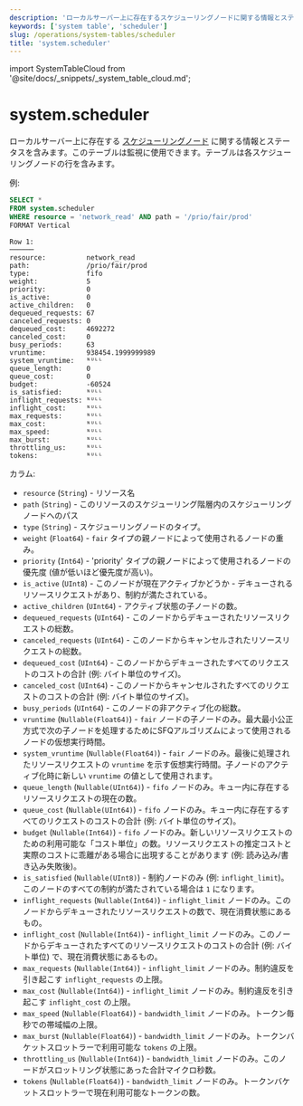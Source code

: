 ```yaml
---
description: 'ローカルサーバー上に存在するスケジューリングノードに関する情報とステータスを含むシステムテーブル。'
keywords: ['system table', 'scheduler']
slug: /operations/system-tables/scheduler
title: 'system.scheduler'
---
```


import SystemTableCloud from '@site/docs/_snippets/_system_table_cloud.md';


# system.scheduler

<SystemTableCloud/>

ローカルサーバー上に存在する [スケジューリングノード](/operations/workload-scheduling.md/#hierarchy) に関する情報とステータスを含みます。このテーブルは監視に使用できます。テーブルは各スケジューリングノードの行を含みます。

例:

```sql
SELECT *
FROM system.scheduler
WHERE resource = 'network_read' AND path = '/prio/fair/prod'
FORMAT Vertical
```

```text
Row 1:
──────
resource:          network_read
path:              /prio/fair/prod
type:              fifo
weight:            5
priority:          0
is_active:         0
active_children:   0
dequeued_requests: 67
canceled_requests: 0
dequeued_cost:     4692272
canceled_cost:     0
busy_periods:      63
vruntime:          938454.1999999989
system_vruntime:   ᴺᵁᴸᴸ
queue_length:      0
queue_cost:        0
budget:            -60524
is_satisfied:      ᴺᵁᴸᴸ
inflight_requests: ᴺᵁᴸᴸ
inflight_cost:     ᴺᵁᴸᴸ
max_requests:      ᴺᵁᴸᴸ
max_cost:          ᴺᵁᴸᴸ
max_speed:         ᴺᵁᴸᴸ
max_burst:         ᴺᵁᴸᴸ
throttling_us:     ᴺᵁᴸᴸ
tokens:            ᴺᵁᴸᴸ
```

カラム:

- `resource` (`String`) - リソース名
- `path` (`String`) - このリソースのスケジューリング階層内のスケジューリングノードへのパス
- `type` (`String`) - スケジューリングノードのタイプ。
- `weight` (`Float64`) - `fair` タイプの親ノードによって使用されるノードの重み。
- `priority` (`Int64`) - 'priority' タイプの親ノードによって使用されるノードの優先度 (値が低いほど優先度が高い)。
- `is_active` (`UInt8`) - このノードが現在アクティブかどうか - デキューされるリソースリクエストがあり、制約が満たされている。
- `active_children` (`UInt64`) - アクティブ状態の子ノードの数。
- `dequeued_requests` (`UInt64`) - このノードからデキューされたリソースリクエストの総数。
- `canceled_requests` (`UInt64`) - このノードからキャンセルされたリソースリクエストの総数。
- `dequeued_cost` (`UInt64`) - このノードからデキューされたすべてのリクエストのコストの合計 (例: バイト単位のサイズ)。
- `canceled_cost` (`UInt64`) - このノードからキャンセルされたすべてのリクエストのコストの合計 (例: バイト単位のサイズ)。
- `busy_periods` (`UInt64`) - このノードの非アクティブ化の総数。
- `vruntime` (`Nullable(Float64)`) - `fair` ノードの子ノードのみ。最大最小公正方式で次の子ノードを処理するためにSFQアルゴリズムによって使用されるノードの仮想実行時間。
- `system_vruntime` (`Nullable(Float64)`) - `fair` ノードのみ。最後に処理されたリソースリクエストの `vruntime` を示す仮想実行時間。子ノードのアクティブ化時に新しい `vruntime` の値として使用されます。
- `queue_length` (`Nullable(UInt64)`) - `fifo` ノードのみ。キュー内に存在するリソースリクエストの現在の数。
- `queue_cost` (`Nullable(UInt64)`) - `fifo` ノードのみ。キュー内に存在するすべてのリクエストのコストの合計 (例: バイト単位のサイズ)。
- `budget` (`Nullable(Int64)`) - `fifo` ノードのみ。新しいリソースリクエストのための利用可能な「コスト単位」の数。リソースリクエストの推定コストと実際のコストに乖離がある場合に出現することがあります (例: 読み込み/書き込み失敗後)。
- `is_satisfied` (`Nullable(UInt8)`) - 制約ノードのみ (例: `inflight_limit`)。このノードのすべての制約が満たされている場合は `1` になります。
- `inflight_requests` (`Nullable(Int64)`) - `inflight_limit` ノードのみ。このノードからデキューされたリソースリクエストの数で、現在消費状態にあるもの。
- `inflight_cost` (`Nullable(Int64)`) - `inflight_limit` ノードのみ。このノードからデキューされたすべてのリソースリクエストのコストの合計 (例: バイト単位) で、現在消費状態にあるもの。
- `max_requests` (`Nullable(Int64)`) - `inflight_limit` ノードのみ。制約違反を引き起こす `inflight_requests` の上限。
- `max_cost` (`Nullable(Int64)`) - `inflight_limit` ノードのみ。制約違反を引き起こす `inflight_cost` の上限。
- `max_speed` (`Nullable(Float64)`) - `bandwidth_limit` ノードのみ。トークン毎秒での帯域幅の上限。
- `max_burst` (`Nullable(Float64)`) - `bandwidth_limit` ノードのみ。トークンバケットスロットラーで利用可能な `tokens` の上限。
- `throttling_us` (`Nullable(Int64)`) - `bandwidth_limit` ノードのみ。このノードがスロットリング状態にあった合計マイクロ秒数。
- `tokens` (`Nullable(Float64)`) - `bandwidth_limit` ノードのみ。トークンバケットスロットラーで現在利用可能なトークンの数。

